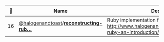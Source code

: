 |:star2: | Name | Description | 🌍|
|---|---|---|---|
|16|[@halogenandtoast](https://github.com/halogenandtoast)/[**reconstructing-rub…**](https://github.com/halogenandtoast/reconstructing-ruby)|Ruby implementation for the blog post series http://www.halogenandtoast.com/reconstructing-ruby-an-introduction/||

